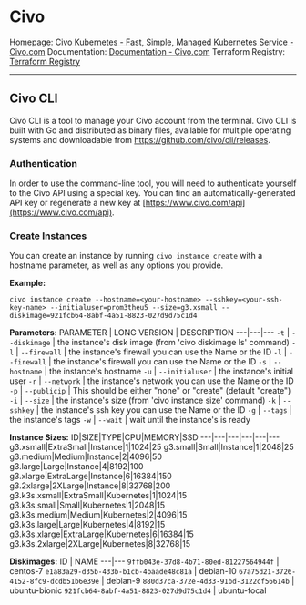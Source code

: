 # Civo

Homepage: [Civo Kubernetes - Fast, Simple, Managed Kubernetes Service - Civo.com](https://www.civo.com/)
Documentation: [Documentation - Civo.com](https://www.civo.com/docs)
Terraform Registry: [Terraform Registry](https://registry.terraform.io/providers/civo/civo/latest)

---

## Civo CLI
Civo CLI is a tool to manage your Civo account from the terminal. Civo CLI is built with Go and distributed as binary files, available for multiple operating systems and downloadable from https://github.com/civo/cli/releases.

### Authentication
In order to use the command-line tool, you will need to authenticate yourself to the Civo API using a special key. You can find an automatically-generated API key or regenerate a new key at [https://www.civo.com/api](https://www.civo.com/api).

### Create Instances
You can create an instance by running `civo instance create` with a hostname parameter, as well as any options you provide.

**Example:**
```
civo instance create --hostname=<your-hostname> --sshkey=<your-ssh-key-name> --initialuser=prom3theu5 --size=g3.xsmall --diskimage=921fcb64-8abf-4a51-8823-027d9d75c1d4  
```

**Parameters:**
PARAMETER | LONG VERSION | DESCRIPTION
---|---|---
`-t` | `--diskimage` | the instance's disk image (from 'civo diskimage ls' command)
`-l` | `--firewall` | the instance's firewall you can use the Name or the ID
`-l` | `--firewall` | the instance's firewall you can use the Name or the ID
`-s` | `--hostname` | the instance's hostname
`-u` | `--initialuser` | the instance's initial user
`-r` | `--network` | the instance's network you can use the Name or the ID
`-p` | `--publicip` | This should be either "none" or "create" (default "create")
`-i` | `--size` | the instance's size (from 'civo instance size' command)
`-k` | `--sshkey` | the instance's ssh key you can use the Name or the ID
`-g` | `--tags` | the instance's tags
`-w` | `--wait` | wait until the instance's is ready

**Instance Sizes:**
ID|SIZE|TYPE|CPU|MEMORY|SSD
---|---|---|---|---|---
g3.xsmall|ExtraSmall|Instance|1|1024|25
g3.small|Small|Instance|1|2048|25
g3.medium|Medium|Instance|2|4096|50
g3.large|Large|Instance|4|8192|100
g3.xlarge|ExtraLarge|Instance|6|16384|150
g3.2xlarge|2XLarge|Instance|8|32768|200
g3.k3s.xsmall|ExtraSmall|Kubernetes|1|1024|15
g3.k3s.small|Small|Kubernetes|1|2048|15
g3.k3s.medium|Medium|Kubernetes|2|4096|15
g3.k3s.large|Large|Kubernetes|4|8192|15
g3.k3s.xlarge|ExtraLarge|Kubernetes|6|16384|15
g3.k3s.2xlarge|2XLarge|Kubernetes|8|32768|15

**Diskimages:**
ID | NAME
---|---
`9ffb043e-37d8-4b71-80ed-81227564944f` | centos-7
`e1a83a29-d35b-433b-b1cb-4baade48c81a` | debian-10
`67a75d21-3726-4152-8fc9-dcdb51b6e39e` | debian-9 
`880d37ca-372e-4d33-91bd-3122cf56614b` | ubuntu-bionic
`921fcb64-8abf-4a51-8823-027d9d75c1d4` | ubuntu-focal
